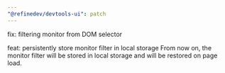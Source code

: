 ```yaml
---
"@refinedev/devtools-ui": patch
---
```


fix: filtering monitor from DOM selector

feat: persistently store monitor filter in local storage
From now on, the monitor filter will be stored in local storage and will be restored on page load.
